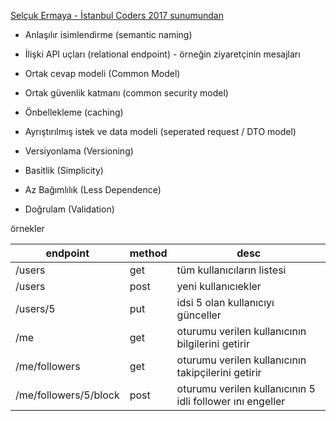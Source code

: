 [Selçuk Ermaya - İstanbul Coders 2017 sunumundan](https://www.youtube.com/watch?v=nVhUyQqvv4s)

- Anlaşılır isimlendirme (semantic naming)
- İlişki API uçları (relational endpoint) - örneğin ziyaretçinin mesajları
- Ortak cevap modeli (Common Model)
- Ortak güvenlik katmanı (common security model)
- Önbellekleme (caching)

- Ayrıştırılmış istek ve data modeli  (seperated request / DTO model)
- Versiyonlama (Versioning)
- Basitlik (Simplicity)
- Az Bağımlılık (Less Dependence)
- Doğrulam (Validation)


örnekler 

|endpoint|method|desc|
|--------|------|----|
|/users|get|tüm kullanıcıların listesi|
|/users|post|yeni kullanıcıekler|
|/users/5|put|idsi 5 olan kullanıcıyı günceller|
|/me|get|oturumu verilen kullanıcının bilgilerini getirir|
|/me/followers|get|oturumu verilen kullanıcının takipçilerini getirir|
|/me/followers/5/block|post|oturumu verilen kullanıcının 5 idli follower ını engeller|



